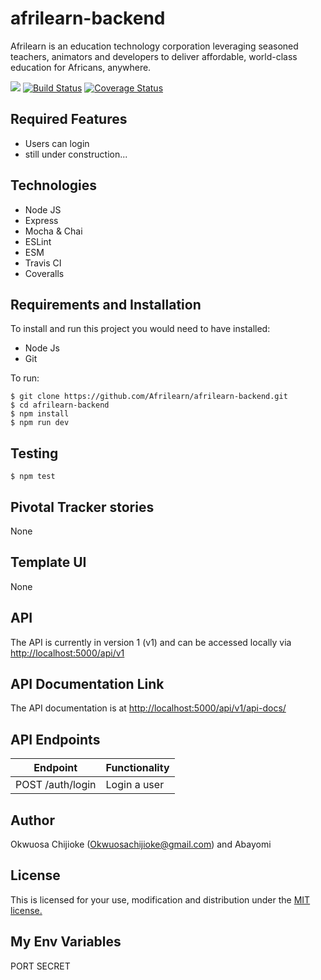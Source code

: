 # afrilearn-backend
Afrilearn is an education technology corporation leveraging seasoned teachers, animators and developers to deliver affordable, world-class education for Africans, anywhere.

[![](https://img.shields.io/badge/Protected_by-Hound-a873d1.svg)](https://houndci.com)  [![Build Status](https://travis-ci.org/Afrilearn/afrilearn-backend.svg?branch=develop)](https://travis-ci.org/Afrilearn/afrilearn-backend)  [![Coverage Status](https://coveralls.io/repos/github/Afrilearn/afrilearn-backend/badge.svg)](https://coveralls.io/github/Afrilearn/afrilearn-backend)

## Required Features

- Users can login
- still under construction...


## Technologies

- Node JS
- Express
- Mocha & Chai
- ESLint
- ESM
- Travis CI
- Coveralls


## Requirements and Installation

To install and run this project you would need to have installed:
- Node Js
- Git

To run:
```
$ git clone https://github.com/Afrilearn/afrilearn-backend.git
$ cd afrilearn-backend
$ npm install
$ npm run dev
```

## Testing
```
$ npm test
```

## Pivotal Tracker stories

None

## Template UI

None

## API

The API is currently in version 1 (v1) and can be accessed locally via [http://localhost:5000/api/v1](http://localhost:5000/api/vi)

## API Documentation Link

The API documentation is at [http://localhost:5000/api/v1/api-docs/](http://localhost:5000/api/v1/api-docs/)

## API Endpoints

| Endpoint                                         | Functionality                            |
| ------------------------------------------------ | -----------------------------------------|
| POST /auth/login           | Login a user                             |
    

## Author

Okwuosa Chijioke (Okwuosachijioke@gmail.com) and Abayomi 

## License

This is licensed for your use, modification and distribution under the [MIT license.](https://opensource.org/licenses/MIT)

## My Env Variables
PORT
SECRET
